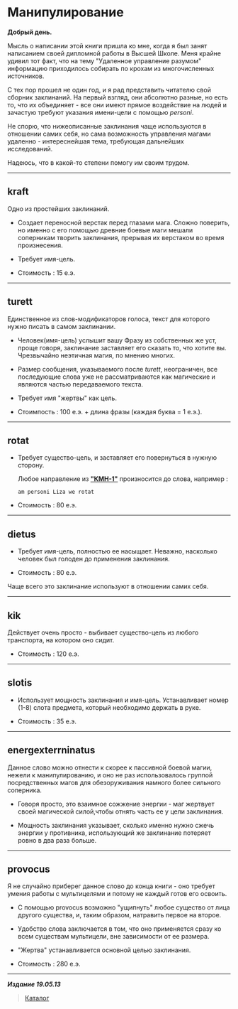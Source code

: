 # Манипулирование #

**Добрый день.**

Мысль о написании этой книги пришла ко мне, когда я был занят написанием своей дипломной работы в Высшей Школе. Меня крайне удивил тот факт, что на тему "Удаленное управление разумом" информацию приходилось собирать по крохам из многочисленных источников.

С тех пор прошел не один год, и я рад представить читателю свой сборник заклинаний. На первый взгляд, они абсолютно разные, но есть то, что их объединяет - все они имеют прямое воздействие на людей и зачастую требуют указания имени-цели с помощью *personi*.

Не спорю, что нижеописанные заклинания чаще используются в отношении самих себя, но сама возможность управления магами удаленно - интереснейшая тема, требующая дальнейших исследований.

Надеюсь, что в какой-то степени помогу им своим трудом.

***

## **kraft** ##

Одно из простейших заклинаний.

* Создает переносной верстак перед глазами мага. Сложно поверить, но именно с
его помощью древние боевые маги мешали соперникам творить заклинания, прерывая их верстаком во время произнесения.

* Требует имя-цель.

* Стоимость : 15 е.э.

***

## **turett** ##

Единственное из слов-модификаторов голоса, текст для которого нужно писать в самом заклинании.

* Человек(имя-цель) услышит вашу Фразу из собственных же уст, проще говоря, заклинание заставляет его сказать то, что хотите вы. Чрезвычайно неэтичная магия, по мнению многих.

* Размер сообщения, указываемого после *turett*, неограничен, все последующие слова уже не рассматриваются как магические и являются частью передаваемого текста.

* Требует имя "жертвы" как цель.

* Стоимпость : 100 е.э. + длина фразы (каждая буква = 1 е.э.).

***

## **rotat** ##

* Требует существо-цель, и заставляет его повернуться в нужную сторону.

  Любое направление из [**"КМН-1"**](../КМН/КМН-1/КМН-1.md#Направления) произносится до слова, например :
  
    ```cadabra
    am personi Liza we rotat
    ```

* Стоимость : 80 е.э.

***

## **dietus** ##

* Требует имя-цель, полностью ее насыщает. Неважно, насколько человек был голоден до применения заклинания.

* Стоимость : 80 е.э.

Чаще всего это заклинание используют в отношении самих себя.

***

## **kik** ##

Действует очень просто - выбивает существо-цель из любого транспорта, на котором оно сидит.

* Стоимость : 120 е.э.

***

## **slotis** ##

* Использует мощность заклинания и имя-цель. Устанавливает номер (1-8) слота предмета, который необходимо держать в руке.

* Стоимость : 35 е.э.

***

## **energexterrninatus** ##

Данное слово можно отнести к скорее к пассивной боевой магии, нежели к манипулированию, и оно не раз использовалось группой посредственных магов для обезоруживания намного более сильного соперника.

* Говоря просто, это взаимное сожжение энергии - маг жертвует своей магической силой,чтобы отнять часть ее у цели заклинания.

* Мощность заклинания указывает, сколько именно нужно сжечь энергии у противника, использующий же заклинание потеряет ровно в два раза больше.

***

## **provocus** ##

Я не случайно приберег данное слово до конца книги - оно требует умения работы с мультицелями и потому не каждый готов его освоить.

* С помощью provocus возможно "ущипнуть" любое существо от лица другого существа, и, таким образом, натравить первое на второе.

* Удобство слова заключается в том, что оно применяется сразу ко всем существам мультицели, вне зависимости от ее размера.

* "Жертва" устанавливается основной целью заклинания.

* Стоимость : 280 е.э.

***

***Издание 19.05.13***

>[Каталог](../navigation.md)
